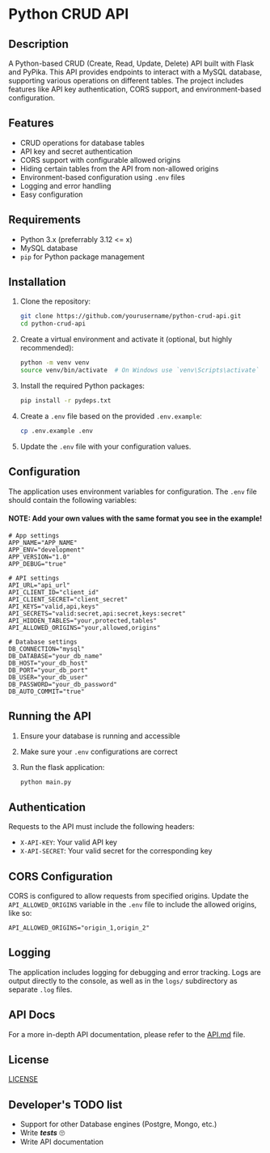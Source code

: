 # Python CRUD API

## Description
A Python-based CRUD (Create, Read, Update, Delete) API built with Flask and PyPika. This API provides endpoints to interact with a MySQL database, supporting various operations on different tables. The project includes features like API key authentication, CORS support, and environment-based configuration.

## Features
- CRUD operations for database tables
- API key and secret authentication
- CORS support with configurable allowed origins
- Hiding certain tables from the API from non-allowed origins
- Environment-based configuration using `.env` files
- Logging and error handling
- Easy configuration

## Requirements
- Python 3.x (preferrably 3.12 <= x)
- MySQL database
- `pip` for Python package management

## Installation
1. Clone the repository:
    ```bash
    git clone https://github.com/yourusername/python-crud-api.git
    cd python-crud-api
    ```

2. Create a virtual environment and activate it (optional, but highly recommended):
    ```bash
    python -m venv venv
    source venv/bin/activate  # On Windows use `venv\Scripts\activate`
    ```

3. Install the required Python packages:
    ```bash
    pip install -r pydeps.txt
    ```

4. Create a `.env` file based on the provided `.env.example`:
    ```bash
    cp .env.example .env
    ```

5. Update the `.env` file with your configuration values.

## Configuration
The application uses environment variables for configuration. The `.env` file should contain the following variables:

#### **NOTE**: Add your own values with the same format you see in the example!

```properties
# App settings
APP_NAME="APP_NAME"
APP_ENV="development"
APP_VERSION="1.0"
APP_DEBUG="true"

# API settings
API_URL="api_url"
API_CLIENT_ID="client_id"
API_CLIENT_SECRET="client_secret"
API_KEYS="valid,api,keys"
API_SECRETS="valid:secret,api:secret,keys:secret"
API_HIDDEN_TABLES="your,protected,tables"
API_ALLOWED_ORIGINS="your,allowed,origins"

# Database settings
DB_CONNECTION="mysql"
DB_DATABASE="your_db_name"
DB_HOST="your_db_host"
DB_PORT="your_db_port"
DB_USER="your_db_user"
DB_PASSWORD="your_db_password"
DB_AUTO_COMMIT="true"
```

## Running the API
1. Ensure your database is running and accessible

2. Make sure your `.env` configurations are correct

3. Run the flask application:
    ```bash
    python main.py
    ```

## Authentication
Requests to the API must include the following headers:

- `X-API-KEY`: Your valid API key
- `X-API-SECRET`: Your valid secret for the corresponding key

## CORS Configuration
CORS is configured to allow requests from specified origins. Update the `API_ALLOWED_ORIGINS` variable in the `.env` file to include the allowed origins, like so:

```properties
API_ALLOWED_ORIGINS="origin_1,origin_2"
```

## Logging
The application includes logging for debugging and error tracking. Logs are output directly to the console, as well as in the `logs/` subdirectory as separate `.log` files.

## API Docs
For a more in-depth API documentation, please refer to the [API.md](API.md) file.

## License

[LICENSE](LICENSE)

## Developer's TODO list

- Support for other Database engines (Postgre, Mongo, etc.)
- Write ***tests*** 🙄
- Write API documentation